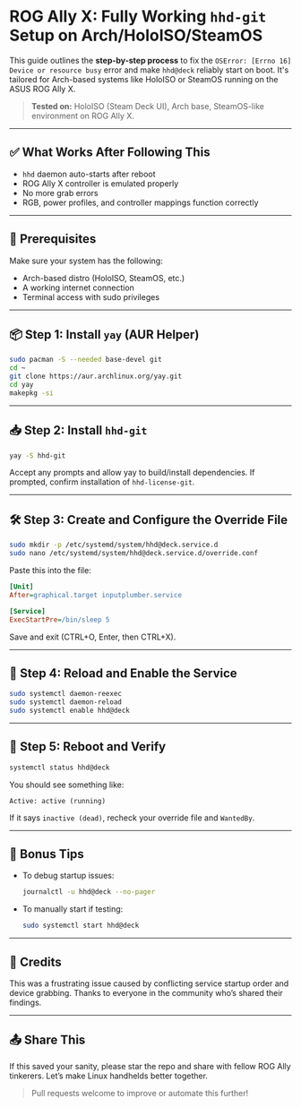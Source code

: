 # ROG Ally X: Fully Working `hhd-git` Setup on Arch/HoloISO/SteamOS

This guide outlines the **step-by-step process** to fix the `OSError: [Errno 16] Device or resource busy` error and make `hhd@deck` reliably start on boot. It's tailored for Arch-based systems like HoloISO or SteamOS running on the ASUS ROG Ally X.

> **Tested on:** HoloISO (Steam Deck UI), Arch base, SteamOS-like environment on ROG Ally X.

---

## ✅ What Works After Following This

* `hhd` daemon auto-starts after reboot
* ROG Ally X controller is emulated properly
* No more grab errors
* RGB, power profiles, and controller mappings function correctly

---

## 🔧 Prerequisites

Make sure your system has the following:

* Arch-based distro (HoloISO, SteamOS, etc.)
* A working internet connection
* Terminal access with sudo privileges

---

## 📦 Step 1: Install `yay` (AUR Helper)

```bash
sudo pacman -S --needed base-devel git
cd ~
git clone https://aur.archlinux.org/yay.git
cd yay
makepkg -si
```

---

## 📥 Step 2: Install `hhd-git`

```bash
yay -S hhd-git
```

Accept any prompts and allow yay to build/install dependencies. If prompted, confirm installation of `hhd-license-git`.

---

## 🛠 Step 3: Create and Configure the Override File

```bash
sudo mkdir -p /etc/systemd/system/hhd@deck.service.d
sudo nano /etc/systemd/system/hhd@deck.service.d/override.conf
```

Paste this into the file:

```ini
[Unit]
After=graphical.target inputplumber.service

[Service]
ExecStartPre=/bin/sleep 5
```

Save and exit (CTRL+O, Enter, then CTRL+X).

---

## 🔁 Step 4: Reload and Enable the Service

```bash
sudo systemctl daemon-reexec
sudo systemctl daemon-reload
sudo systemctl enable hhd@deck
```

---

## 🧪 Step 5: Reboot and Verify

```bash
systemctl status hhd@deck
```

You should see something like:

```
Active: active (running)
```

If it says `inactive (dead)`, recheck your override file and `WantedBy`.

---

## 🧠 Bonus Tips

* To debug startup issues:

  ```bash
  journalctl -u hhd@deck --no-pager
  ```
* To manually start if testing:

  ```bash
  sudo systemctl start hhd@deck
  ```

---

## 🙌 Credits

This was a frustrating issue caused by conflicting service startup order and device grabbing. Thanks to everyone in the community who’s shared their findings.

---

## 📤 Share This

If this saved your sanity, please star the repo and share with fellow ROG Ally tinkerers. Let’s make Linux handhelds better together.

> Pull requests welcome to improve or automate this further!
